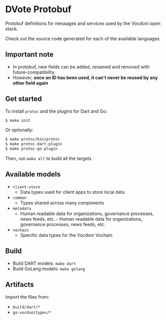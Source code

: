 # DVote Protobuf

Protobuf definitions for messages and services used by the Vocdoni open stack.

Check out the source code generated for each of the available languages.

## Important note

- In protobuf, new fields can be added, renamed and removed with future-compatibility.
- However, **once an ID has been used, it can't never be reused by any other field again**

## Get started

To install `protoc` and the plugins for Dart and Go:

```sh
$ make init
```

Or optionally:

```sh
$ make protoc/bin/protoc
$ make protoc-dart-plugin
$ make protoc-go-plugin
```

Then, run `make all` to build all the targets

## Available models

- `client-store`
  - Data types used for client apps to store local data
- `common`
  - Types shared across many components
- `metadata`
  - Human readable data for organizations, governance processes, news feeds, etc.  - Human readable data for organizations, governance processes, news feeds, etc.
- `vochain`
  - Specific data types for the Vocdoni Vochain

## Build

+ Build DART models: `make dart`
+ Build GoLang models: `make golang`

## Artifacts

Import the files from:
- `build/dart/*`
- `go-vocdonitypes/*`
